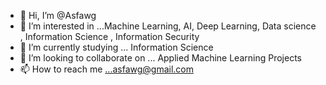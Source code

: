 - 👋 Hi, I’m @Asfawg
- 👀 I’m interested in ...Machine Learning, AI, Deep Learning, Data science , Information  Science , Information Security
- 🌱 I’m currently studying ... Information Science
- 💞️ I’m looking to collaborate on ... Applied  Machine Learning Projects
- 📫 How to reach me ...asfawg@gmail.com

<!---
Asfawg/Asfaw-Gedamu is a ✨ special ✨ repository because its `README.md` (this file) appears on your GitHub profile.
You can click the Preview link to take a look at your changes.
--->
